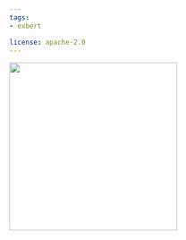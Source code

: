 ```yaml
---
tags:
- exbert

license: apache-2.0
---
```


<a href="https://huggingface.co/exbert/?model=distilbert-base-uncased">
	<img width="300px" src="https://hf-dinosaur.huggingface.co/exbert/button.png">
</a>
